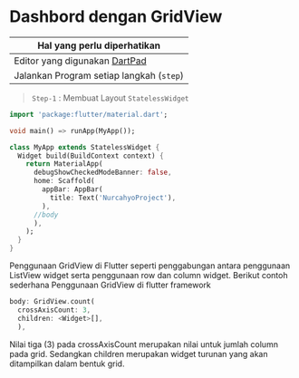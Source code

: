 # Dashbord dengan GridView 

Hal yang perlu diperhatikan |
------------ |
Editor yang digunakan [DartPad](http://dartpad.dartlang.org) |
Jalankan Program setiap langkah (`step`) |


> `Step-1` : Membuat Layout `StatelessWidget`

```dart
import 'package:flutter/material.dart';

void main() => runApp(MyApp());

class MyApp extends StatelessWidget {
  Widget build(BuildContext context) {
    return MaterialApp(
      debugShowCheckedModeBanner: false,
      home: Scaffold(
        appBar: AppBar(
          title: Text('NurcahyoProject'),
        ),
      //body
      ),
    );
  }
}
```
Penggunaan GridView di Flutter seperti penggabungan antara penggunaan ListView widget serta penggunaan row dan column widget. Berikut contoh sederhana Penggunaan GridView di flutter framework

```dart
body: GridView.count(
  crossAxisCount: 3,
  children: <Widget>[],
  ),
```

Nilai tiga (3) pada crossAxisCount merupakan nilai untuk jumlah column pada grid. Sedangkan children merupakan widget turunan yang akan ditampilkan dalam bentuk grid.


